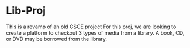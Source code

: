 # Lib-Proj
This is a revamp of an old CSCE project
For this proj, we are looking to create a platform to checkout 3 types of media from a library. 
A book, CD, or DVD may be borrowed from the library.
